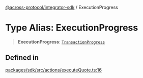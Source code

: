 [@across-protocol/integrator-sdk](../README.md) / ExecutionProgress

# Type Alias: ExecutionProgress

> **ExecutionProgress**: [`TransactionProgress`](TransactionProgress.md)

## Defined in

[packages/sdk/src/actions/executeQuote.ts:16](https://github.com/across-protocol/toolkit/blob/0408e9d38e7f5e4687131c33ea4b58d12a946b0d/packages/sdk/src/actions/executeQuote.ts#L16)

